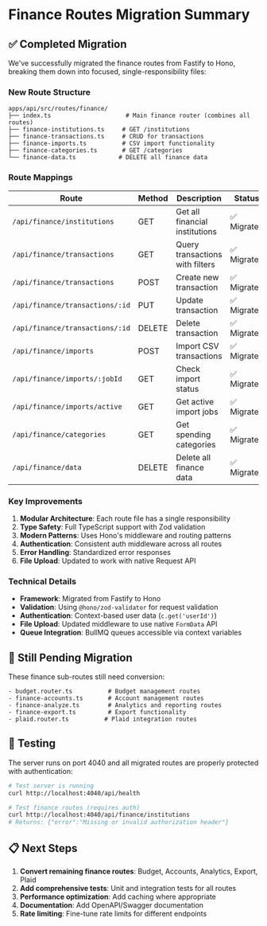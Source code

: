 # Finance Routes Migration Summary

## ✅ Completed Migration

We've successfully migrated the finance routes from Fastify to Hono, breaking them down into focused, single-responsibility files:

### New Route Structure

```
apps/api/src/routes/finance/
├── index.ts                     # Main finance router (combines all routes)
├── finance-institutions.ts     # GET /institutions
├── finance-transactions.ts     # CRUD for transactions
├── finance-imports.ts          # CSV import functionality  
├── finance-categories.ts       # GET /categories
└── finance-data.ts            # DELETE all finance data
```

### Route Mappings

| Route | Method | Description | Status |
|-------|--------|-------------|---------|
| `/api/finance/institutions` | GET | Get all financial institutions | ✅ Migrated |
| `/api/finance/transactions` | GET | Query transactions with filters | ✅ Migrated |
| `/api/finance/transactions` | POST | Create new transaction | ✅ Migrated |
| `/api/finance/transactions/:id` | PUT | Update transaction | ✅ Migrated |
| `/api/finance/transactions/:id` | DELETE | Delete transaction | ✅ Migrated |
| `/api/finance/imports` | POST | Import CSV transactions | ✅ Migrated |
| `/api/finance/imports/:jobId` | GET | Check import status | ✅ Migrated |
| `/api/finance/imports/active` | GET | Get active import jobs | ✅ Migrated |
| `/api/finance/categories` | GET | Get spending categories | ✅ Migrated |
| `/api/finance/data` | DELETE | Delete all finance data | ✅ Migrated |

### Key Improvements

1. **Modular Architecture**: Each route file has a single responsibility
2. **Type Safety**: Full TypeScript support with Zod validation
3. **Modern Patterns**: Uses Hono's middleware and routing patterns
4. **Authentication**: Consistent auth middleware across all routes
5. **Error Handling**: Standardized error responses
6. **File Upload**: Updated to work with native Request API

### Technical Details

- **Framework**: Migrated from Fastify to Hono
- **Validation**: Using `@hono/zod-validator` for request validation
- **Authentication**: Context-based user data (`c.get('userId')`)
- **File Upload**: Updated middleware to use native `FormData` API
- **Queue Integration**: BullMQ queues accessible via context variables

## 🔄 Still Pending Migration

These finance sub-routes still need conversion:

```
- budget.router.ts          # Budget management routes
- finance-accounts.ts       # Account management routes  
- finance-analyze.ts        # Analytics and reporting routes
- finance-export.ts         # Export functionality
- plaid.router.ts          # Plaid integration routes
```

## 🧪 Testing

The server runs on port 4040 and all migrated routes are properly protected with authentication:

```bash
# Test server is running
curl http://localhost:4040/api/health

# Test finance routes (requires auth)
curl http://localhost:4040/api/finance/institutions
# Returns: {"error":"Missing or invalid authorization header"}
```

## 📋 Next Steps

1. **Convert remaining finance routes**: Budget, Accounts, Analytics, Export, Plaid
2. **Add comprehensive tests**: Unit and integration tests for all routes
3. **Performance optimization**: Add caching where appropriate
4. **Documentation**: Add OpenAPI/Swagger documentation
5. **Rate limiting**: Fine-tune rate limits for different endpoints 
